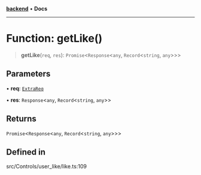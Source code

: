 [**backend**](../../../../README.md) • **Docs**

***

# Function: getLike()

> **getLike**(`req`, `res`): `Promise`\<`Response`\<`any`, `Record`\<`string`, `any`\>\>\>

## Parameters

• **req**: [`ExtraReq`](../../../../type/interfaces/ExtraReq.md)

• **res**: `Response`\<`any`, `Record`\<`string`, `any`\>\>

## Returns

`Promise`\<`Response`\<`any`, `Record`\<`string`, `any`\>\>\>

## Defined in

src/Controls/user\_like/like.ts:109
